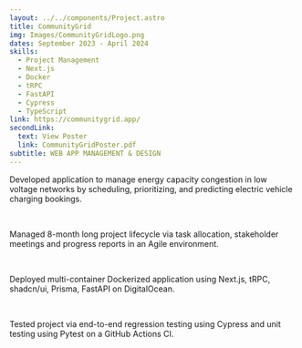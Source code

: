 ```yaml
---
layout: ../../components/Project.astro
title: CommunityGrid
img: Images/CommunityGridLogo.png
dates: September 2023 - April 2024
skills:
  - Project Management
  - Next.js
  - Docker
  - tRPC
  - FastAPI
  - Cypress
  - TypeScript
link: https://communitygrid.app/
secondLink: 
  text: View Poster
  link: CommunityGridPoster.pdf
subtitle: WEB APP MANAGEMENT & DESIGN
---
```

Developed application to manage energy capacity congestion
in low voltage networks by scheduling, prioritizing, and
predicting electric vehicle charging bookings.

<br />

Managed 8-month long project lifecycle via task
allocation, stakeholder meetings and progress reports in
an Agile environment.

<br />

Deployed multi-container Dockerized application using
Next.js, tRPC, shadcn/ui, Prisma, FastAPI on DigitalOcean.

<br />

Tested project via end-to-end regression testing using
Cypress and unit testing using Pytest on a GitHub Actions
CI.
